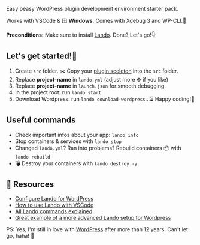 Easy peasy WordPress plugin development environment starter pack.

Works with VSCode & 🪟 **Windows**. Comes with Xdebug 3 and WP-CLI.🎁

**Preconditions:** Make sure to install [Lando](https://lando.dev/). Done? Let's go!👇

## Let's get started!🎈
1. Create `src` folder. ✂️ Copy your [plugin sceleton](https://wppb.me/) into the `src` folder.
1. Replace **project-name** in `lando.yml` (adjust more ⚙️ if you like)
1. Replace **project-name** in `launch.json` for smooth debugging.
1. In the project root: run `lando start`
1. Download Wordpress: run `lando download-wordpress`...⌛
Happy coding!🥳

## Useful commands 
- Check important infos about your app: `lando info`
- Stop containers & services with `lando stop`
- Changed `lando.yml`? Ran into problems? Rebuild containers 📦 with `lando rebuild`
- 💣 Destroy your containers with `lando destroy -y`

## 📖 Resources
- [Configure Lando for WordPress](https://docs.lando.dev/wordpress/config.html)
- [How to use Lando with VSCode](https://docs.lando.dev/guides/lando-with-vscode.html)
- [All Lando commands explained](https://docs.lando.dev/cli/config.html)
- [Great example of a more advanced Lando setup for Wordpress](https://github.com/timothyjensen/lando-wordpress)

PS: Yes, I'm still in love with [WordPress](https://wordpress.org/download/) after more than 12 years. Can't let go, haha! 🥰
